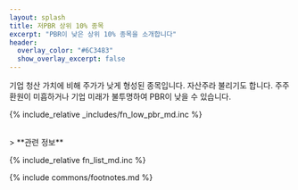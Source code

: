 ```yaml
---
layout: splash
title: 저PBR 상위 10% 종목
excerpt: "PBR이 낮은 상위 10% 종목을 소개합니다"
header:
  overlay_color: "#6C3483"
  show_overlay_excerpt: false
---
```


기업 청산 가치에 비해 주가가 낮게 형성된 종목입니다. 자산주라 불리기도 합니다. 주주환원이 미흡하거나 기업 미래가 불투명하여 PBR이 낮을 수 있습니다.

{% include_relative _includes/fn_low_pbr_md.inc %}

<br>
> **관련 정보**

{% include_relative fn_list_md.inc %}

{% include commons/footnotes.md %}
